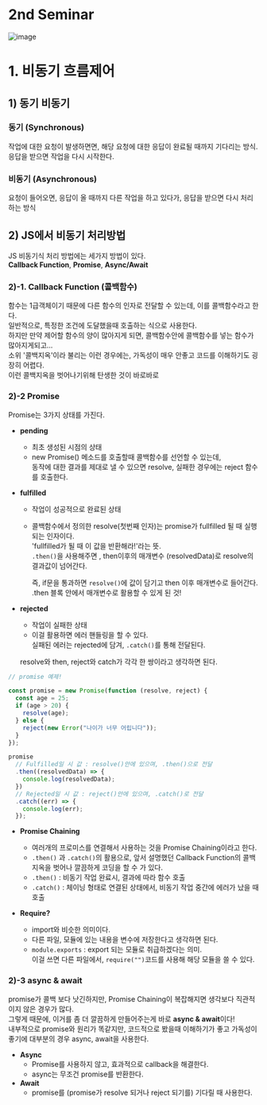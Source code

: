 # 2nd Seminar

![image](https://user-images.githubusercontent.com/49263163/136764245-5d153a4e-b1d5-4ce0-bfc8-e23d90249daa.png)

# 1. 비동기 흐름제어

## 1) 동기 비동기

### 동기 (Synchronous) 

작업에 대한 요청이 발생하면면, 해당 요청에 대한 응답이 완료될 때까지 기다리는 방식.   
응답을 받으면 작업을 다시 시작한다. 

### 비동기 (Asynchronous)

요청이 들어오면, 응답이 올 때까지 다른 작업을 하고 있다가, 응답을 받으면 다시 처리하는 방식

## 2) JS에서 비동기 처리방법

JS 비동기식 처리 방법에는 세가지 방법이 있다.  
**Callback Function**, **Promise**, **Async/Await**

### 2)-1. Callback Function (콜백함수)

함수는 1급객체이기 때문에 다른 함수의 인자로 전달할 수 있는데, 이를 콜백함수라고 한다.    
일반적으로, 특정한 조건에 도달했을때 호출하는 식으로 사용한다.  
하지만 만약 제어할 함수의 양이 많아지게 되면, 콜백함수안에 콜백함수를 넣는 함수가 많아지게되고...   
소위 '콜백지옥'이라 불리는 이런 경우에는, 가독성이 매우 안좋고 코드를 이해하기도 굉장히 어렵다.  
이런 콜백지옥을 벗어나기위해 탄생한 것이 바로바로

### 2)-2 Promise

Promise는 3가지 상태를 가진다.

- **pending**
  - 최초 생성된 시점의 상태
  - new Promise() 메소드를 호출할때 콜백함수를 선언할 수 있는데,  
    동작에 대한 결과를 제대로 낼 수 있으면 resolve, 실패한 경우에는 reject 함수를 호출한다.

- **fulfilled**

  - 작업이 성공적으로 완료된 상태

  - 콜백함수에서 정의한 resolve(첫번째 인자)는 promise가 fullfilled 될 때 실행되는 인자이다.   
    'fullfilled가 될 때 이 값을 반환해라!'라는 뜻.   
     `.then()`을 사용해주면 , then이후의 매개변수 (resolvedData)로 resolve의 결과값이 넘어간다.

    즉, if문을 통과하면 `resolve()`에 값이 담기고 then 이후 매개변수로 들어간다.  
    .then 블록 안에서 매개변수로 활용할 수 있게 된 것!

- **rejected**

  - 작업이 실패한 상태
  - 이걸 활용하면 에러 핸들링을 할 수 있다.    
    실패된 에러는 rejected에 담겨, `.catch()`를 통해 전달된다.

  resolve와 then, reject와 catch가 각각 한 쌍이라고 생각하면 된다.

```javascript
// promise 예제! 

const promise = new Promise(function (resolve, reject) {
  const age = 25;
  if (age > 20) {
    resolve(age);
  } else {
    reject(new Error("나이가 너무 어립니다"));
  }
});

promise
  // Fulfilled일 시 값 : resolve()안에 있으며, .then()으로 전달
  .then((resolvedData) => {
    console.log(resolvedData);
  })
  // Rejected일 시 값 : reject()안에 있으며, .catch()로 전달
  .catch((err) => {
    console.log(err);
  });
```

- **Promise Chaining**
  - 여러개의 프로미스를 연결해서 사용하는 것을 Promise Chaining이라고 한다.  
  - `.then()` 과 `.catch()`의 활용으로, 앞서 설명했던 Callback Function의 콜백 지옥을 벗어나 깔끔하게 코딩을 할 수 가 있다.
  - `.then()` : 비동기 작업 완료시, 결과에 따라 함수 호출
  - `.catch()` : 체이닝 형태로 연결된 상태에서, 비동기 작업 중간에 에러가 났을 때 호출

- **Require?**
  - import와 비슷한 의미이다.
  - 다른 파일,  모듈에 있는 내용을 변수에 저장한다고 생각하면 된다.  
  - `module.exports` : export 되는 모듈로 취급하겠다는 의미.  
    이걸 쓰면 다른 파일에서, `require("")`코드를 사용해 해당 모듈을 쓸 수 있다.  

### 2)-3 async & await

promise가 콜백 보다 낫긴하지만, Promise Chaining이 복잡해지면 생각보다 직관적이지 않은 경우가 많다.  
그렇게 때문에, 이거를 좀 더 깔끔하게 만들어주는게 바로 **async & await**이다!  
내부적으로 promise와 원리가 똑같지만, 코드적으로 봤을때 이해하기가 좋고 가독성이 좋기에 대부분의 경우 async, await을 사용한다. 

- **Async**
  - Promise를 사용하지 않고, 효과적으로 callback을 해결한다.
  - async는 무조건 promise를 반환한다.
- **Await**
  - promise를 (promise가 resolve 되거나 reject 되기를) 기다릴 때 사용한다. 
